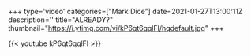 +++
type='video'
categories=["Mark Dice"]
date=2021-01-27T13:00:11Z
description=''
title="ALREADY?"
thumbnail="https://i.ytimg.com/vi/kP6qt6qqlFI/hqdefault.jpg"
+++

{{< youtube kP6qt6qqlFI >}}
